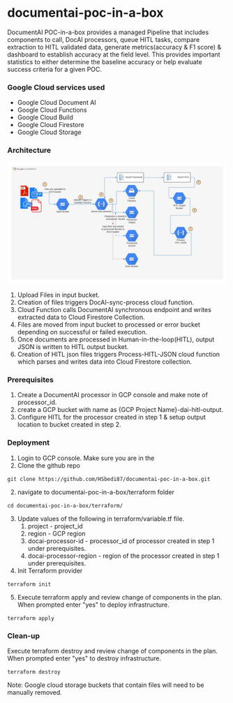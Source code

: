 # documentai-poc-in-a-box

DocumentAI POC-in-a-box provides a managed Pipeline that  includes components to call, DocAI processors, queue HITL tasks, compare extraction to HITL validated data, generate metrics(accuracy & F1 score) & dashboard to establish accuracy at the field level.  This provides important statistics to either determine the baseline accuracy or help evaluate success criteria for a given POC.

### Google Cloud services used

- Google Cloud Document AI
- Google Cloud Functions
- Google Cloud Build
- Google Cloud Firestore
- Google Cloud Storage

### Architecture

![Architecture Diagram](resources/images/GCP_DocumentAI_Synchronous_Architecture.jpeg)

1. Upload Files in input bucket.
2. Creation of files triggers DocAI-sync-process cloud function.
3. Cloud Function calls DocumentAI synchronous endpoint and writes extracted data to Cloud Firestore Collection. 
4. Files are moved from input bucket to processed or error bucket depending on successful or failed execution.
5. Once documents are processed in Human-in-the-loop(HITL), output JSON is written to HITL output bucket.
6. Creation of HITL json files triggers Process-HITL-JSON cloud function which parses and writes data into Cloud Firestore collection.

### Prerequisites
1. Create a DocumentAI processor in GCP console and make note of processor_id.
2. create a GCP bucket with name as {GCP Project Name}-dai-hitl-output.
3. Configure HITL for the processor created in step 1 & setup output location to bucket created in step 2.

### Deployment
1. Login to GCP console. Make sure you are in the
2. Clone the github repo
```shell
git clone https://github.com/HSbedi87/documentai-poc-in-a-box.git
```
2. navigate to documentai-poc-in-a-box/terraform folder
```shell
cd documentai-poc-in-a-box/terraform/
```
3. Update values of the following in terraform/variable.tf file.
   1. project - project_id
   2. region - GCP region
   3. docai-processor-id - processor_id of processor created in step 1 under prerequisites.
   4. docai-processor-region - region of the processor created in step 1 under prerequisites.
4. Init Terraform provider
```shell
terraform init
```
5. Execute terraform apply and review change of components in the plan. When prompted enter "yes" to deploy infrastructure.
```shell
terraform apply
```

### Clean-up
Execute terraform destroy and review change of components in the plan. When prompted enter "yes" to destroy infrastructure.
```shell
terraform destroy
```
Note: Google cloud storage buckets that contain files will need to be manually removed.
